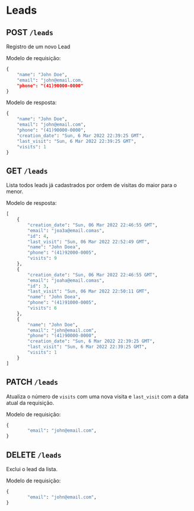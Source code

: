 # Leads

## POST `/leads`

Registro de um novo Lead

Modelo de requisição:

```python
{
    "name": "John Doe",
    "email": "john@email.com,
    "phone": "(41)90000-0000"
}

```

Modelo de resposta:

```python
{
    "name": "John Doe",
    "email": "john@email.com",
    "phone": "(41)90000-0000",
    "creation_date": "Sun, 6 Mar 2022 22:39:25 GMT",
    "last_visit": "Sun, 6 Mar 2022 22:39:25 GMT",
    "visits": 1
}

```

## GET `/leads`

Lista todos leads já cadastrados por ordem de visitas do maior para o menor.

Modelo de resposta:

```python
[
    {
        "creation_date": "Sun, 06 Mar 2022 22:46:55 GMT",
        "email": "joa3a@email.comas",
        "id": 4,
        "last_visit": "Sun, 06 Mar 2022 22:52:49 GMT",
        "name": "John Doea",
        "phone": "(41)92000-0005",
        "visits": 9
    },
    {
        "creation_date": "Sun, 06 Mar 2022 22:46:55 GMT",
        "email": "joaha@email.comas",
        "id": 3,
        "last_visit": "Sun, 06 Mar 2022 22:50:11 GMT",
        "name": "John Doea",
        "phone": "(41)91000-0005",
        "visits": 6
    },
    {
        "name": "John Doe",
        "email": "john@email.com",
        "phone": "(41)90000-0000",
        "creation_date": "Sun, 6 Mar 2022 22:39:25 GMT",
        "last_visit": "Sun, 6 Mar 2022 22:39:25 GMT",
        "visits": 1
    }
]
```

## PATCH `/leads`

Atualiza o número de `visits` com uma nova visita e `last_visit` com a data atual da requisição.

Modelo de requisição:

```python
{
        "email": "john@email.com",
}
```

## DELETE `/leads`

Exclui o lead da lista.

Modelo de requisição:

```python
{
        "email": "john@email.com",
}
```
